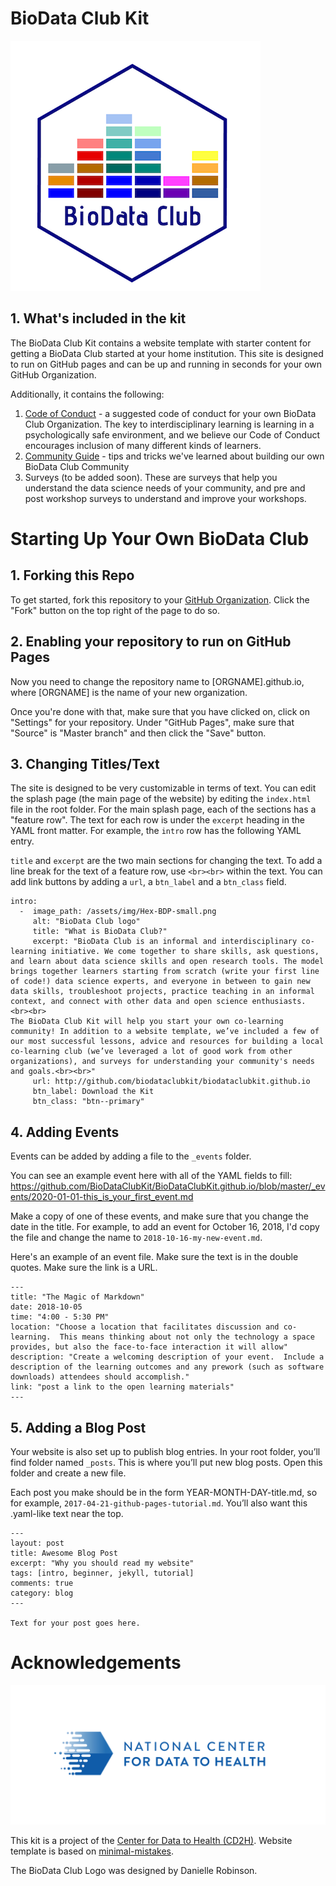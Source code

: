 # BioData Club Kit

![BioData Club Logo](assets/img/Hex-BDP-small.png)

## 1. What's included in the kit

The BioData Club Kit contains a website template with starter content for getting a BioData Club started at your home institution. This site is designed to run on GitHub pages and can be up and running in seconds for your own GitHub Organization.

Additionally, it contains the following:

1. [Code of Conduct](https://github.com/BioDataClubKit/BioDataClubKit.github.io/blob/master/code_of_conduct.md) - a suggested code of conduct for your own BioData Club Organization. The key to interdisciplinary learning is learning in a psychologically safe environment, and we believe our Code of Conduct encourages inclusion of many different kinds of learners.
2. [Community Guide](https://github.com/BioDataClubKit/BioDataClubKit.github.io/blob/master/community-guide.md) - tips and tricks we've learned about building our own BioData Club Community
3. Surveys (to be added soon). These are surveys that help you understand the data science needs of your community, and pre and post workshop surveys to understand and improve your workshops.

# Starting Up Your Own BioData Club

## 1. Forking this Repo

To get started, fork this repository to your [GitHub Organization](https://help.github.com/articles/about-organizations/). Click the "Fork" button on the top right of the page to do so.

## 2. Enabling your repository to run on GitHub Pages

Now you need to change the repository name to [ORGNAME].github.io, where [ORGNAME] is the name of your new organization.

Once you're done with that, make sure that you have clicked on, click on "Settings" for your repository. Under "GitHub Pages", make sure that "Source" is "Master branch" and then click the "Save" button.

## 3. Changing Titles/Text

The site is designed to be very customizable in terms of text. You can edit the splash page (the main page of the website) by editing the `index.html` file in the root folder. For the main splash page, each of the sections has a "feature row". The text for each row is under the `excerpt` heading in the YAML front matter. For example, the `intro` row has the following YAML entry.

`title` and `excerpt` are the two main sections for changing the text. To add a line break for the text of a feature row, use `<br><br>` within the text. You can add link buttons by adding a `url`, a `btn_label` and a `btn_class` field.

```
intro:
  -  image_path: /assets/img/Hex-BDP-small.png
     alt: "BioData Club logo"
     title: "What is BioData Club?"
     excerpt: "BioData Club is an informal and interdisciplinary co-learning initiative. We come together to share skills, ask questions, and learn about data science skills and open research tools. The model brings together learners starting from scratch (write your first line of code!) data science experts, and everyone in between to gain new data skills, troubleshoot projects, practice teaching in an informal context, and connect with other data and open science enthusiasts. <br><br>
The BioData Club Kit will help you start your own co-learning community! In addition to a website template, we’ve included a few of our most successful lessons, advice and resources for building a local co-learning club (we’ve leveraged a lot of good work from other organizations), and surveys for understanding your community's needs and goals.<br><br>"
     url: http://github.com/biodataclubkit/biodataclubkit.github.io
     btn_label: Download the Kit
     btn_class: "btn--primary"
```

## 4. Adding Events

Events can be added by adding a file to the `_events` folder.

You can see an example event here with all of the YAML fields to fill: https://github.com/BioDataClubKit/BioDataClubKit.github.io/blob/master/_events/2020-01-01-this_is_your_first_event.md  

Make a copy of one of these events, and make sure that you change the date in the title. For example, to add an event for October 16, 2018, I'd copy the file and change the name to `2018-10-16-my-new-event.md`. 

Here's an example of an event file. Make sure the text is in the double quotes. Make sure the link is a URL.

```
---
title: "The Magic of Markdown"
date: 2018-10-05
time: "4:00 - 5:30 PM"
location: "Choose a location that facilitates discussion and co-learning.  This means thinking about not only the technology a space provides, but also the face-to-face interaction it will allow"
description: "Create a welcoming description of your event.  Include a description of the learning outcomes and any prework (such as software downloads) attendees should accomplish."
link: "post a link to the open learning materials"
---
```

## 5. Adding a Blog Post

Your website is also set up to publish blog entries. In your root folder, you’ll find folder named `_posts`. This is where you’ll put new blog posts. Open this folder and create a new file.

Each post you make should be in the form YEAR-MONTH-DAY-title.md, so for example, `2017-04-21-github-pages-tutorial.md`. You’ll also want this .yaml-like text near the top.

```
---
layout: post
title: Awesome Blog Post
excerpt: "Why you should read my website"
tags: [intro, beginner, jekyll, tutorial]
comments: true
category: blog
---

Text for your post goes here.
```

# Acknowledgements

![CD2H](assets/img/CD2H-logo.png)

This kit is a project of the [Center for Data to Health (CD2H)](https://ctsa.ncats.nih.gov/cd2h/cd2h-labs/). Website template is based on [minimal-mistakes](https://github.com/mmistakes/minimal-mistakes).

The BioData Club Logo was designed by Danielle Robinson. 

